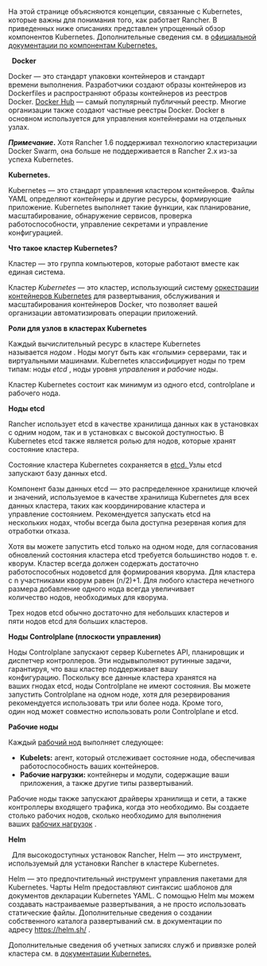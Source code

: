 ﻿


На этой странице объясняются концепции, связанные с Kubernetes, которые важны для понимания того, как работает Rancher. В приведенных ниже описаниях представлен упрощенный обзор компонентов Kubernetes. Дополнительные сведения см. в [официальной документации по компонентам Kubernetes.](https://kubernetes.io/docs/concepts/overview/components/ "https://kubernetes.io/docs/concepts/overview/components/")

` `**Docker**

Docker — это стандарт упаковки контейнеров и стандарт времени выполнения. Разработчики создают образы контейнеров из Dockerfiles и распространяют образы контейнеров из реестров Docker. [Docker Hub](https://hub.docker.com/ "https://hub.docker.com/") — самый популярный публичный реестр. Многие организации также создают частные реестры Docker. Docker в основном используется для управления контейнерами на отдельных узлах.

***Примечание*.** Хотя Rancher 1.6 поддерживал технологию кластеризации Docker Swarm, она больше не поддерживается в Rancher 2.x из-за успеха Kubernetes.

**Kubernetes.**

Kubernetes — это стандарт управления кластером контейнеров. Файлы YAML определяют контейнеры и другие ресурсы, формирующие приложение. Kubernetes выполняет такие функции, как планирование, масштабирование, обнаружение сервисов, проверка работоспособности, управление секретами и управление конфигурацией.

**Что такое кластер Kubernetes?**

Кластер — это группа компьютеров, которые работают вместе как единая система.

Кластер *Kubernetes* — это кластер, использующий систему [оркестрации контейнеров Kubernetes](https://kubernetes.io/ "https://kubernetes.io/") для развертывания, обслуживания и масштабирования контейнеров Docker, что позволяет вашей организации автоматизировать операции приложений.

**Роли для узлов в кластерах Kubernetes**

Каждый вычислительный ресурс в кластере Kubernetes называется *нодом* . Ноды могут быть как «голыми» серверами, так и виртуальными машинами. Kubernetes классифицирует ноды по трем типам: ноды *etcd* , ноды уровня *управления* и *рабочие* ноды.

Кластер Kubernetes состоит как минимум из одного etcd, controlplane и рабочего нода.

**Ноды etcd**

Rancher использует etcd в качестве хранилища данных как в установках с одним нодом, так и в установках с высокой доступностью. В Kubernetes etcd также является ролью для нодов, которые хранят состояние кластера.

Состояние кластера Kubernetes сохраняется в [etcd. ](https://kubernetes.io/docs/concepts/overview/components/ "https://kubernetes.io/docs/concepts/overview/components/#etcd")Узлы etcd запускают базу данных etcd.

Компонент базы данных etcd — это распределенное хранилище ключей и значений, используемое в качестве хранилища Kubernetes для всех данных кластера, таких как координирование кластера и управление состоянием. Рекомендуется запускать etcd на нескольких нодах, чтобы всегда была доступна резервная копия для отработки отказа.

Хотя вы можете запустить etcd только на одном ноде, для согласования обновлений состояния кластера etcd требуется большинство нодов т. е. кворум. Кластер всегда должен содержать достаточно работоспособных нодовetcd для формирования кворума. Для кластера с n участниками кворум равен (n/2)+1. Для любого кластера нечетного размера добавление одного нода всегда увеличивает количество нодов, необходимых для кворума.

Трех нодов etcd обычно достаточно для небольших кластеров и пяти нодов etcd для больших кластеров.

**Ноды Controlplane (плоскости управления)**

Ноды Controlplane запускают сервер Kubernetes API, планировщик и диспетчер контроллеров. Эти нодывыполняют рутинные задачи, гарантируя, что ваш кластер поддерживает вашу конфигурацию. Поскольку все данные кластера хранятся на ваших гнодах etcd, ноды Controlplane не имеют состояния. Вы можете запустить Controlplane на одном ноде, хотя для резервирования рекомендуется использовать три или более нода. Кроме того, один нод может совместно использовать роли Controlplane и etcd.

**Рабочие ноды**

Каждый [рабочий нод](https://kubernetes.io/docs/concepts/architecture/nodes/ "https://kubernetes.io/docs/concepts/architecture/nodes/") выполняет следующее:

- **Kubelets:** агент, который отслеживает состояние нода, обеспечивая работоспособность ваших контейнеров.
- **Рабочие нагрузки:** контейнеры и модули, содержащие ваши приложения, а также другие типы развертываний.

Рабочие ноды также запускают драйверы хранилища и сети, а также контроллеры входящего трафика, когда это необходимо. Вы создаете столько рабочих нодов, сколько необходимо для выполнения ваших [рабочих нагрузок](https://github.com/rancher/docs/blob/master/content/rancher/v2.6/en/overview/concepts/%7B%7B%3Cbaseurl%3E%7D%7D/rancher/v2.6/en/k8s-in-rancher/workloads "https://github.com/rancher/docs/blob/master/content/rancher/v2.6/en/overview/concepts/%7B%7B%3Cbaseurl%3E%7D%7D/rancher/v2.6/en/k8s-in-rancher/workloads") .

**Helm**

` `Для высокодоступных установок Rancher, Helm — это инструмент, используемый для установки Rancher в кластере Kubernetes.

Helm — это предпочтительный инструмент управления пакетами для Kubernetes. Чарты Helm предоставляют синтаксис шаблонов для документов декларации Kubernetes YAML. С помощью Helm мы можем создавать настраиваемые развертывания, а не просто использовать статические файлы. Дополнительные сведения о создании собственного каталога развертываний см. в документации по адресу <https://helm.sh/> .

Дополнительные сведения об учетных записях служб и привязке ролей кластера см. в [документации Kubernetes.](https://kubernetes.io/docs/reference/access-authn-authz/rbac/ "https://kubernetes.io/docs/reference/access-authn-authz/rbac/")

